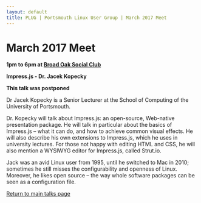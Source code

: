 ```yaml
---
layout: default
title: PLUG | Portsmouth Linux User Group | March 2017 Meet
---
```

<div>
	<h1>March 2017 Meet</h1>
	<p><b>1pm to 6pm at <a href="../venue.html">Broad Oak Social Club</a></b></p>
	<p><b class="blue">Impress.js</b><b> - Dr. Jacek Kopecky</b></p>
	<p><b>This talk was postponed</b></p>
	<p>Dr Jacek Kopecky is a Senior Lecturer at the School of Computing of the University of Portsmouth.</p>
	<p> Dr. Kopecky will talk about Impress.js: an open-source, Web-native presentation package. He will talk in particular about the
       	basics of Impress.js – what it can do, and how to achieve common visual effects. He will also describe his own extensions to
       	Impress.js, which he uses in university lectures. For those not happy with editing HTML and CSS, he will also mention a WYSIWYG
       	editor for Impress.js, called Strut.io.</p>
	<p>Jack was an avid Linux user from 1995, until he switched to Mac in 2010; sometimes he still misses the configurability and
       	openness of Linux. Moreover, he likes open source – the way whole software packages can be seen as a configuration file.</p>
	<p class="right"><a href="/talks/">Return to main talks page</a></p>
</div>
